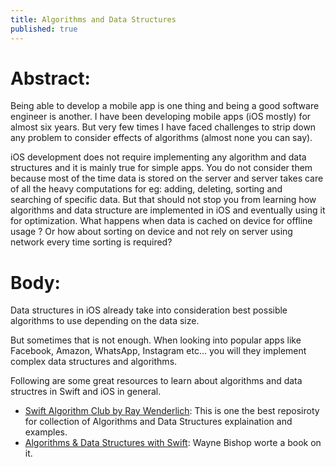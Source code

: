 ```yaml
---
title: Algorithms and Data Structures
published: true
---
```


Abstract:
====

Being able to develop a mobile app is one thing and being a good software engineer is another. I have been developing mobile apps (iOS mostly)
for almost six years. But very few times I have faced challenges to strip down any problem to consider effects of algorithms (almost none you can say).

iOS development does not require implementing any algorithm and data structures and it is mainly true for simple apps. You do not consider them because most of the time data is stored on the server and server takes care of all the heavy computations for eg: adding, deleting, sorting and searching of specific data.
But that should not stop you from learning how algorithms and data structure are implemented in iOS and eventually using it for optimization. What happens when data is cached on device for offline usage ? Or how about sorting on device and not rely on server using network every time sorting is required?

Body:
====

Data structures in iOS already take into consideration best possible algorithms to use depending on the data size.

But sometimes that is not enough. When looking into popular apps like Facebook, Amazon, WhatsApp, Instagram etc... you will they implement complex data structures and algorithms.

Following are some great resources to learn about algorithms and data structres in Swift and iOS in general. 

- [Swift Algorithm Club by Ray Wenderlich](https://github.com/raywenderlich/swift-algorithm-club "Swift Algorithm Club"): This is one the best reposiroty for collection of Algorithms and Data Structures explaination and examples.
- [Algorithms & Data Structures with Swift](http://waynewbishop.com/swift/ "Algorithms & Data Structures with Swift"): Wayne Bishop worte a book on it. 

